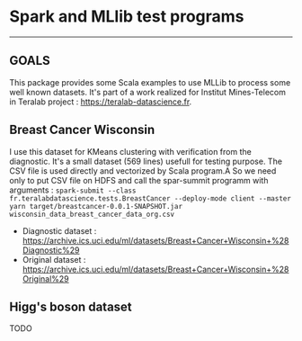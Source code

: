 # Spark and MLlib test programs

---
## GOALS ##

This package provides some Scala examples to use MLLib to process some well known datasets.
It's part of a work realized for Institut Mines-Telecom in Teralab project : https://teralab-datascience.fr.

## Breast Cancer Wisconsin ##

I use this dataset for KMeans clustering with verification from the diagnostic. It's a small dataset (569 lines) usefull for testing purpose. The CSV file is used directly and vectorized by Scala program.A So we need only to put CSV file on HDFS and call the spar-summit programm with arguments :
`spark-submit --class fr.teralabdatascience.tests.BreastCancer --deploy-mode client --master yarn target/breastcancer-0.0.1-SNAPSHOT.jar wisconsin_data_breast_cancer_data_org.csv`

- Diagnostic dataset : https://archive.ics.uci.edu/ml/datasets/Breast+Cancer+Wisconsin+%28Diagnostic%29
- Original dataset : https://archive.ics.uci.edu/ml/datasets/Breast+Cancer+Wisconsin+%28Original%29

## Higg's boson dataset ##

TODO
